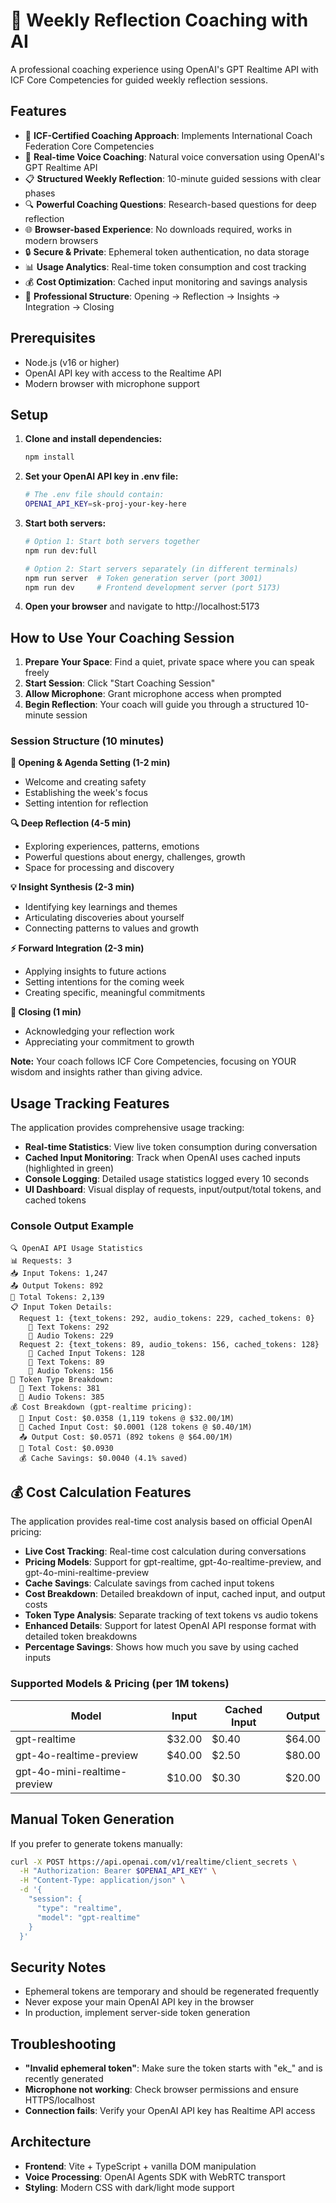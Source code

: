 # 🌟 Weekly Reflection Coaching with AI

A professional coaching experience using OpenAI's GPT Realtime API with ICF Core Competencies for guided weekly reflection sessions.

## Features

- 🧠 **ICF-Certified Coaching Approach**: Implements International Coach Federation Core Competencies
- 🎤 **Real-time Voice Coaching**: Natural voice conversation using OpenAI's GPT Realtime API
- 📋 **Structured Weekly Reflection**: 10-minute guided sessions with clear phases
- 🔍 **Powerful Coaching Questions**: Research-based questions for deep reflection
- 🌐 **Browser-based Experience**: No downloads required, works in modern browsers
- 🔒 **Secure & Private**: Ephemeral token authentication, no data storage
- 📊 **Usage Analytics**: Real-time token consumption and cost tracking
- 💰 **Cost Optimization**: Cached input monitoring and savings analysis
- 🎯 **Professional Structure**: Opening → Reflection → Insights → Integration → Closing

## Prerequisites

- Node.js (v16 or higher)
- OpenAI API key with access to the Realtime API
- Modern browser with microphone support

## Setup

1. **Clone and install dependencies:**
   ```bash
   npm install
   ```

2. **Set your OpenAI API key in .env file:**
   ```bash
   # The .env file should contain:
   OPENAI_API_KEY=sk-proj-your-key-here
   ```

3. **Start both servers:**
   ```bash
   # Option 1: Start both servers together
   npm run dev:full

   # Option 2: Start servers separately (in different terminals)
   npm run server  # Token generation server (port 3001)
   npm run dev     # Frontend development server (port 5173)
   ```

4. **Open your browser** and navigate to http://localhost:5173

## How to Use Your Coaching Session

1. **Prepare Your Space**: Find a quiet, private space where you can speak freely
2. **Start Session**: Click "Start Coaching Session"
3. **Allow Microphone**: Grant microphone access when prompted
4. **Begin Reflection**: Your coach will guide you through a structured 10-minute session

### Session Structure (10 minutes)

**🎯 Opening & Agenda Setting (1-2 min)**
- Welcome and creating safety
- Establishing the week's focus
- Setting intention for reflection

**🔍 Deep Reflection (4-5 min)**
- Exploring experiences, patterns, emotions
- Powerful questions about energy, challenges, growth
- Space for processing and discovery

**💡 Insight Synthesis (2-3 min)**
- Identifying key learnings and themes
- Articulating discoveries about yourself
- Connecting patterns to values and growth

**⚡ Forward Integration (2-3 min)**
- Applying insights to future actions
- Setting intentions for the coming week
- Creating specific, meaningful commitments

**🙏 Closing (1 min)**
- Acknowledging your reflection work
- Appreciating your commitment to growth

**Note:** Your coach follows ICF Core Competencies, focusing on YOUR wisdom and insights rather than giving advice.

## Usage Tracking Features

The application provides comprehensive usage tracking:

- **Real-time Statistics**: View live token consumption during conversation
- **Cached Input Monitoring**: Track when OpenAI uses cached inputs (highlighted in green)
- **Console Logging**: Detailed usage statistics logged every 10 seconds
- **UI Dashboard**: Visual display of requests, input/output/total tokens, and cached tokens

### Console Output Example
```
🔍 OpenAI API Usage Statistics
📊 Requests: 3
📥 Input Tokens: 1,247
📤 Output Tokens: 892
🔢 Total Tokens: 2,139
📋 Input Token Details:
  Request 1: {text_tokens: 292, audio_tokens: 229, cached_tokens: 0}
    📝 Text Tokens: 292
    🎵 Audio Tokens: 229
  Request 2: {text_tokens: 89, audio_tokens: 156, cached_tokens: 128}
    🚀 Cached Input Tokens: 128
    📝 Text Tokens: 89
    🎵 Audio Tokens: 156
🎯 Token Type Breakdown:
  📝 Text Tokens: 381
  🎵 Audio Tokens: 385
💰 Cost Breakdown (gpt-realtime pricing):
  💸 Input Cost: $0.0358 (1,119 tokens @ $32.00/1M)
  🚀 Cached Input Cost: $0.0001 (128 tokens @ $0.40/1M)
  📤 Output Cost: $0.0571 (892 tokens @ $64.00/1M)
  🔢 Total Cost: $0.0930
  💰 Cache Savings: $0.0040 (4.1% saved)
```

## 💰 Cost Calculation Features

The application provides real-time cost analysis based on official OpenAI pricing:

- **Live Cost Tracking**: Real-time cost calculation during conversations
- **Pricing Models**: Support for gpt-realtime, gpt-4o-realtime-preview, and gpt-4o-mini-realtime-preview
- **Cache Savings**: Calculate savings from cached input tokens
- **Cost Breakdown**: Detailed breakdown of input, cached input, and output costs
- **Token Type Analysis**: Separate tracking of text tokens vs audio tokens
- **Enhanced Details**: Support for latest OpenAI API response format with detailed token breakdowns
- **Percentage Savings**: Shows how much you save by using cached inputs

### Supported Models & Pricing (per 1M tokens)
| Model | Input | Cached Input | Output |
|-------|-------|--------------|--------|
| gpt-realtime | $32.00 | $0.40 | $64.00 |
| gpt-4o-realtime-preview | $40.00 | $2.50 | $80.00 |
| gpt-4o-mini-realtime-preview | $10.00 | $0.30 | $20.00 |

## Manual Token Generation

If you prefer to generate tokens manually:

```bash
curl -X POST https://api.openai.com/v1/realtime/client_secrets \
  -H "Authorization: Bearer $OPENAI_API_KEY" \
  -H "Content-Type: application/json" \
  -d '{
    "session": {
      "type": "realtime",
      "model": "gpt-realtime"
    }
  }'
```

## Security Notes

- Ephemeral tokens are temporary and should be regenerated frequently
- Never expose your main OpenAI API key in the browser
- In production, implement server-side token generation

## Troubleshooting

- **"Invalid ephemeral token"**: Make sure the token starts with "ek_" and is recently generated
- **Microphone not working**: Check browser permissions and ensure HTTPS/localhost
- **Connection fails**: Verify your OpenAI API key has Realtime API access

## Architecture

- **Frontend**: Vite + TypeScript + vanilla DOM manipulation
- **Voice Processing**: OpenAI Agents SDK with WebRTC transport
- **Styling**: Modern CSS with dark/light mode support